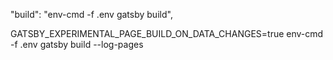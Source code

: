 "build": "env-cmd -f .env gatsby build",

GATSBY_EXPERIMENTAL_PAGE_BUILD_ON_DATA_CHANGES=true env-cmd -f .env gatsby build --log-pages